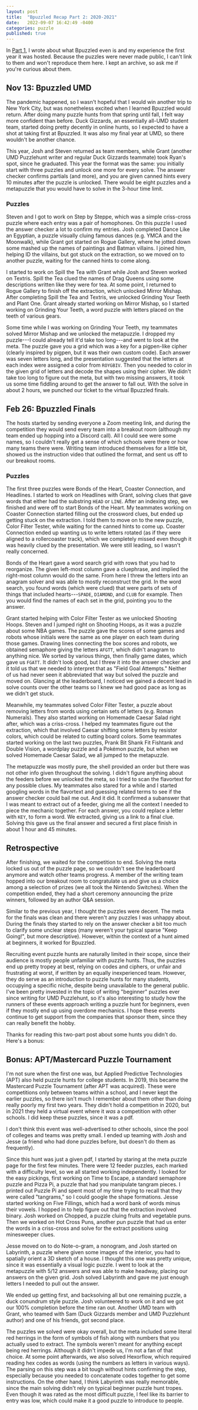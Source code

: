 ```yaml
---
layout: post
title:  "Bpuzzled Recap Part 2: 2020-2021"
date:   2022-09-07 16:42:49 -0400
categories: puzzle
published: true
---
```

In [Part 1][part-1], I wrote about what Bpuzzled even is and my experience the first year it was hosted. Because the puzzles were never made public, I can't link to them and won't reproduce them here. I kept an archive, so ask me if you're curious about them.
## Nov 13: Bpuzzled UMD
The pandemic happened, so I wasn't hopeful that I would win another trip to New York City, but was nonetheless excited when I learned Bpuzzled would return. After doing many puzzle hunts from that spring until fall, I felt way more confident than before. Duck Gizzards, an essentially all-UMD student team, started doing pretty decently in online hunts, so I expected to have a shot at taking first at Bpuzzled. It was also my final year at UMD, so there wouldn't be another chance.

This year, Josh and Steven returned as team members, while Grant (another UMD Puzzlehunt writer and regular Duck Gizzards teammate) took Ryan's spot, since he graduated. This year the format was the same: you initially start with three puzzles and unlock one more for every solve. The answer checker confirms partials (and more), and you are given canned hints every 10 minutes after the puzzle is unlocked. There would be eight puzzles and a metapuzzle that you would have to solve in the 3-hour time limit.
### Puzzles
Steven and I got to work on Step by Steppe, which was a simple criss-cross puzzle where each entry was a pair of homophones. On this puzzle I used the answer checker a lot to confirm my entries. Josh completed Dance Like an Egyptian, a puzzle visually cluing famous dances (e.g. YMCA and the Moonwalk), while Grant got started on Rogue Gallery, where he jotted down some mashed up the names of paintings and Batman villains. I joined him, helping ID the villains, but got stuck on the extraction, so we moved on to another puzzle, waiting for the canned hints to come along.

I started to work on Spill the Tea with Grant while Josh and Steven worked on Textris. Spill the Tea clued the names of Drag Queens using some descriptions written like they were for tea. At some point, I returned to Rogue Gallery to finish off the extraction, which unlocked Mirror Mishap. After completing Spill the Tea and Textris, we unlocked Grinding Your Teeth and Plant One. Grant already started working on Mirror Mishap, so I started working on Grinding Your Teeth, a word puzzle with letters placed on the teeth of various gears.

Some time while I was working on Grinding Your Teeth, my teammates solved Mirror Mishap and we unlocked the metapuzzle. I dropped my puzzle---I could already tell it'd take too long---and went to look at the meta. The puzzle gave you a grid which was a key for a pigpen-like cipher (clearly inspired by pigpen, but it was their own custom code). Each answer was seven letters long, and the presentation suggested that the letters at each index were assigned a color from `ROYGBIV`. Then you needed to color in the given grid of letters and decode the shapes using their cipher. We didn't take too long to figure out the meta, but with two missing answers, it took us some time fiddling around to get the answer to fall out. With the solve in about 2 hours, we punched our ticket to the virtual Bpuzzled finals.
## Feb 26: Bpuzzled Finals
The hosts started by sending everyone a Zoom meeting link, and during the competition they would send every team into a breakout room (although my team ended up hopping into a Discord call). All I could see were some names, so I couldn't really get a sense of which schools were there or how many teams there were. Writing team introduced themselves for a little bit, showed us the instruction video that outlined the format, and sent us off to our breakout rooms.
### Puzzles
The first three puzzles were Bonds of the Heart, Coaster Connection, and Headlines. I started to work on Headlines with Grant, solving clues that gave words that either had the substring `HEAD` or `LINE`. After an indexing step, we finished and were off to start Bonds of the Heart. My teammates working on Coaster Connection started filling out the crossword clues, but ended up getting stuck on the extraction. I told them to move on to the new puzzle, Color Filter Tester, while waiting for the canned hints to come up. Coaster Connection ended up wanting us to write letters rotated (as if they were aligned to a rollercoaster track), which we completely missed even though it was heavily clued by the presentation. We were still leading, so I wasn't really concerned.

Bonds of the Heart gave a word search grid with rows that you had to reorganize. The given left-most column gave a cluephrase, and implied the right-most column would do the same. From here I threw the letters into an anagram solver and was able to mostly reconstruct the grid. In the word search, you found words (which were clued) that were parts of sets of things that included hearts---`SPADE`, `DIAMOND`, and `CLUB` for example. Then you would find the names of each set in the grid, pointing you to the answer.

Grant started helping with Color Filter Tester as we unlocked Shooting Hoops. Steven and I jumped right on Shooting Hoops, as it was a puzzle about some NBA games. The puzzle gave the scores of some games and robots whose initials were the same as one player on each team during those games. Drawing lines connecting the box scores and robots, we obtained semaphore giving the letters `AFGTT`, which didn't anagram to anything nice. We sorted by various things, then finally game dates, which gave us `FGATT`. It didn't look good, but I threw it into the answer checker and it told us that we needed to interpret that as "Field Goal Attempts." Neither of us had never seen it abbreviated that way but solved the puzzle and moved on. Glancing at the leaderboard, I noticed we gained a decent lead in solve counts over the other teams so I knew we had good pace as long as we didn't get stuck.

Meanwhile, my teammates solved Color Filter Tester, a puzzle about removing letters from words using certain sets of letters (e.g. Roman Numerals). They also started working on Homemade Caesar Salad right after, which was a criss-cross. I helped my teammates figure out the extraction, which that involved Caesar shifting some letters by resistor colors, which could be related to cutting board colors. Some teammates started working on the last two puzzles, Prank Bit Shank Fit Fishtank and Double Vision, a wordplay puzzle and a Pokémon puzzle, but when we solved Homemade Caesar Salad, we all jumped to the metapuzzle.

The metapuzzle was mostly pure, the shell provided an order but there was not other info given throughout the solving. I didn't figure anything about the feeders before we unlocked the meta, so I tried to scan the flavortext for any possible clues. My teammates also stared for a while and I started googling words in the flavortext and guessing related terms to see if the answer checker could bail me out. And it did. It confirmed a subanswer that I was meant to extract out of a feeder, giving me all the context I needed to piece the mechanic together. For each answer, you could replace a letter with `KEY`, to form a word. We extracted, giving us a link to a final clue. Solving this gave us the final answer and secured a first place finish in about 1 hour and 45 minutes.
## Retrospective
After finishing, we waited for the competition to end. Solving the meta locked us out of the puzzle page, so we couldn't see the leaderboard anymore and watch other teams progress. A member of the writing team hopped into our breakout room to congratulate us and give us a choice among a selection of prizes (we all took the Nintendo Switches). When the competition ended, they had a short ceremony announcing the prize winners, followed by an author Q&A session.

Similar to the previous year, I thought the puzzles were decent. The meta for the finals was clean and there weren't any puzzles I was unhappy about. During the finals they started to rely on the answer checker a bit too much to clarify some unclear steps (many weren't your typical sparse "Keep Going!", but more descriptive). However, within the context of a hunt aimed at beginners, it worked for Bpuzzled.

Recruiting event puzzle hunts are naturally limited in their scope, since their audience is mostly people unfamiliar with puzzle hunts. Thus, the puzzles end up pretty tropey at best, relying on codes and ciphers, or unfair and frustrating at worst, if written by an equally inexperienced team. However, they do serve as an introduction to puzzle hunts for many students, occupying a specific niche, despite being unavailable to the general public. I've been pretty invested in the topic of writing "beginner" puzzles ever since writing for UMD Puzzlehunt, so it's also interesting to study how the runners of these events approach writing a puzzle hunt for beginners, even if they mostly end up using overdone mechanics. I hope these events continue to get support from the companies that sponsor them, since they can really benefit the hobby.

Thanks for reading this two-part post about some hunts you didn't do. Here's a bonus:
## Bonus: APT/Mastercard Puzzle Tournament
I'm not sure when the first one was, but Applied Predictive Technologies (APT) also held puzzle hunts for college students. In 2019, this became the Mastercard Puzzle Tournament (after APT was acquired). These were competitions only between teams within a school, and I never kept the earlier puzzles, so there isn't much I remember about them other than doing really poorly my first two years. They didn't hold a competition in 2020, but in 2021 they held a virtual event where it *was* a competition with other schools. I did keep these puzzles, since it was a pdf.

I don't think this event was well-advertised to other schools, since the pool of colleges and teams was pretty small. I ended up teaming with Josh and Jesse (a friend who had done puzzles before, but doesn't do them as frequently).

Since this hunt was just a given pdf, I started by staring at the meta puzzle page for the first few minutes. There were 12 feeder puzzles, each marked with a difficulty level, so we all started working independently. I looked for the easy pickings, first working on Time to Escape, a standard semaphore puzzle and Pizza Pi, a puzzle that had you manipulate tangram pieces. I printed out Puzzle Pi and spent most of my time trying to recall that they were called "tangrams," so I could google the shape formations. Jesse started working on Five Fillings, which had a word bank of words minus their vowels. I hopped in to help figure out that the extraction involved binary. Josh worked on Chopped, a puzzle cluing fruits and vegetable puns. Then we worked on Hot Cross Puns, another pun puzzle that had us enter the words in a criss-cross and solve for the extract positions using minesweeper clues.

Jesse moved on to do Note-o-gram, a nonogram, and Josh started on Labyrinth, a puzzle where given some images of the interior, you had to spatially orient a 3D sketch of a house. I thought this one was pretty unique, since it was essentially a visual logic puzzle. I went to look at the metapuzzle with 5/12 answers and was able to make headway, placing our answers on the given grid. Josh solved Labyrinth and gave me just enough letters I needed to pull out the answer.

We ended up getting first, and backsolving all but one remaining puzzle, a duck conundrum style puzzle. Josh volunteered to work on it and we got our 100% completion before the time ran out. Another UMD team with Grant, who teamed with Sam (Duck Gizzards member and UMD Puzzlehunt author) and one of his friends, got second place.

The puzzles we solved were okay overall, but the meta included some literal red herrings in the form of symbols of fish along with numbers that you actually used to extract. The symbols weren't meant for anything except being red herrings. Although it didn't impede us, I'm not a fan of that choice. At some point afterwards, we also solved Hexorflow, which required reading hex codes as words (using the numbers as letters in various ways). The parsing on this step was a bit tough without hints confirming the step, especially because you needed to concatenate codes together to get some instructions. On the other hand, I think Labyrinth was really memorable, since the main solving didn't rely on typical beginner puzzle hunt tropes. Even though it was rated as the most difficult puzzle, I feel like its barrier to entry was low, which could make it a good puzzle to introduce to people.

[part-1]: https://www.dawsondo.net/puzzle/2022/09/07/bpuzzled-recap-p1.html

